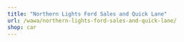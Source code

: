 ```yaml
---
title: "Northern Lights Ford Sales and Quick Lane"
url: /wawa/northern-lights-ford-sales-and-quick-lane/
shop: car
---
```

